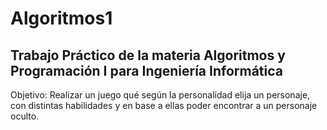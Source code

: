 # Algoritmos1
## Trabajo Práctico de la materia Algoritmos y Programación I para Ingeniería Informática

Objetivo: Realizar un juego qué según la personalidad elija un personaje, con distintas habilidades y en base a ellas poder encontrar a un personaje oculto.
